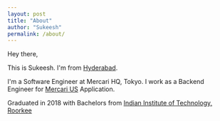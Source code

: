 ```yaml
---
layout: post
title: "About"
author: "Sukeesh"
permalink: /about/
---
```


Hey there,

This is Sukeesh. I'm from [Hyderabad](https://en.wikipedia.org/wiki/Hyderabad). <br>

I'm a Software Engineer at Mercari HQ, Tokyo. I work as a Backend Engineer for [Mercari US](http://mercari.com) Application. <br>

Graduated in 2018 with Bachelors from [Indian Institute of Technology, Roorkee](https://www.iitr.ac.in/)

